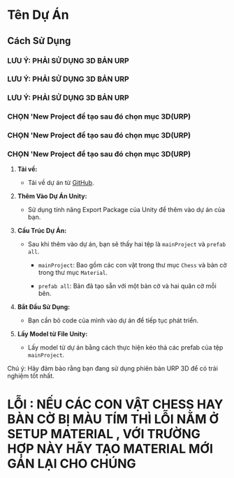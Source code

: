 # Tên Dự Án

## Cách Sử Dụng

### LƯU Ý: PHẢI SỬ DỤNG 3D BẢN URP ###
### LƯU Ý: PHẢI SỬ DỤNG 3D BẢN URP ###
### LƯU Ý: PHẢI SỬ DỤNG 3D BẢN URP ###
### CHỌN 'New Project để tạo sau đó chọn mục 3D(URP) ###
### CHỌN 'New Project để tạo sau đó chọn mục 3D(URP) ###
### CHỌN 'New Project để tạo sau đó chọn mục 3D(URP) ###
1. **Tải về:**
   - Tải về dự án từ [GitHub](https://github.com/khoitran3172/Co_Thu.git).

2. **Thêm Vào Dự Án Unity:**
   - Sử dụng tính năng Export Package của Unity để thêm vào dự án của bạn.

3. **Cấu Trúc Dự Án:**
   - Sau khi thêm vào dự án, bạn sẽ thấy hai tệp là `mainProject` và `prefab all`.

     - `mainProject`: Bao gồm các con vật trong thư mục `Chess` và bàn cờ trong thư mục `Material`.

     - `prefab all`: Bản đã tạo sẵn với một bàn cờ và hai quân cờ mỗi bên.

4. **Bắt Đầu Sử Dụng:**
   - Bạn cần bỏ code của mình vào dự án để tiếp tục phát triển.

5. **Lấy Model từ File Unity:**
   - Lấy model từ dự án bằng cách thực hiện kéo thả các prefab của tệp `mainProject`.


Chú ý: Hãy đảm bảo rằng bạn đang sử dụng phiên bản URP 3D để có trải nghiệm tốt nhất.
# LỖI : NẾU CÁC CON VẬT CHESS HAY BÀN CỜ BỊ MÀU TÍM THÌ LỖI NẰM Ở SETUP MATERIAL , VỚI TRƯỜNG HỢP NÀY HÃY TẠO MATERIAL MỚI GÁN LẠI CHO CHÚNG 
